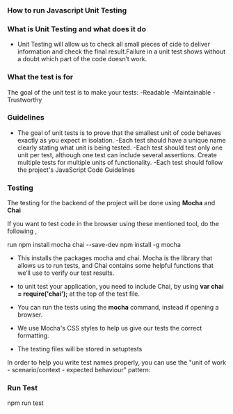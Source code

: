 ### How to run Javascript Unit Testing

### What is Unit Testing and what does it do

* Unit Testing will allow us to check all small pieces of cide to deliver information and check the final result.Failure in a unit test shows without a doubt which part of the code doesn’t work.

### What the test is for

The goal of the unit test is to make your tests:
-Readable
-Maintainable
-Trustworthy

### Guidelines

* The goal of unit tests is to prove that the smallest unit of code behaves exactly as you expect in isolation.
-Each test should have a unique name clearly stating what unit is being tested.
-Each test should test only one unit per test, although one test can include several assertions. Create multiple tests for multiple units of functionality.
-Each test should follow the project's JavaScript Code Guidelines


### Testing
 The testing for the backend of the project will be done using **Mocha** and **Chai**

 If you want to test code in the browser using these mentioned tool, do the following , 
 
 run npm install mocha chai --save-dev
 npm install -g mocha

* This installs the packages mocha and chai. Mocha is the library that allows us to run tests, and Chai contains some helpful functions that we’ll use to verify our test results.
 
* to unit test your application, you need to include Chai, by using **var chai = require('chai');** at the top of the test file.
* You can run the tests using the **mocha** command, instead if opening a browser.

* We use Mocha's CSS styles to help us give our tests the correct formatting.
* The testing files will be stored in setuptests

In order to help you write test names properly, you can use the "unit of work - scenario/context - expected behaviour" pattern:






### Run Test
npm run test
